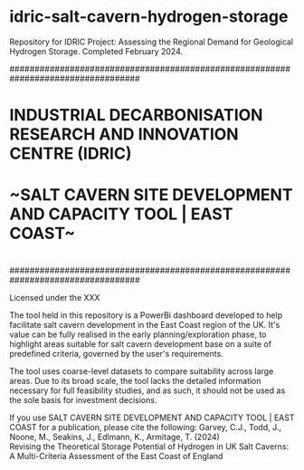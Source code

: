 # idric-salt-cavern-hydrogen-storage
Repository for IDRIC Project: Assessing the Regional Demand for Geological Hydrogen Storage. Completed February 2024.


##################################################################################
#                                                                                #
#      **INDUSTRIAL DECARBONISATION RESEARCH AND INNOVATION CENTRE (IDRIC)**     #
#                         
#          ~SALT CAVERN SITE DEVELOPMENT AND CAPACITY TOOL | EAST COAST~         #
#                                                                                #
##################################################################################


Licensed under the XXX

The tool held in this repository is a PowerBi dashboard developed to help 
facilitate salt cavern development in the East Coast region of the UK.
It's value can be fully realised in the early planning/exploration phase, 
to highlight areas suitable for salt cavern development base on a suite 
of predefined criteria, governed by the user's requirements.

The tool uses coarse-level datasets to compare suitability across large 
areas. Due to its broad scale, the tool lacks the detailed information 
necessary for full feasibility studies, and as such, it should not be
used as the sole basis for investment decisions.

If you use SALT CAVERN SITE DEVELOPMENT AND CAPACITY TOOL | EAST COAST 
for a publication, please cite the following:
Garvey, C.J., Todd, J., Noone, M., Seakins, J., Edlmann, K., Armitage, T. 
(2024)  
Revising the Theoretical Storage Potential of Hydrogen in UK Salt Caverns: 
A Multi-Criteria Assessment of the East Coast of England
